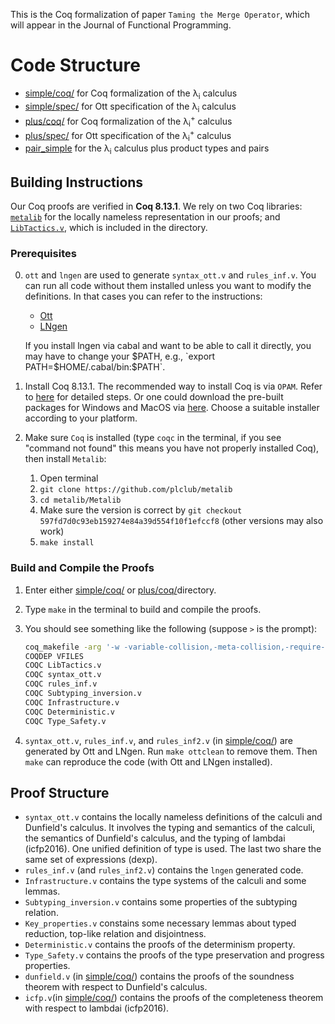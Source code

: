 This is the Coq formalization of paper `Taming the Merge Operator`, which
will appear in the Journal of Functional Programming.

# Code Structure

- [simple/coq/](./simple/coq) for Coq formalization of the λ<sub>i</sub> calculus
- [simple/spec/](./simple/spec) for Ott specification of the λ<sub>i</sub> calculus
- [plus/coq/](./plus/coq) for Coq formalization of the λ<sub>i</sub><sup>+</sup> calculus
- [plus/spec/](./plus/spec) for Ott specification of the λ<sub>i</sub><sup>+</sup> calculus
- [pair_simple](./pair_simple) for the λ<sub>i</sub> calculus plus product types and pairs


## Building Instructions

Our Coq proofs are verified in **Coq 8.13.1**. We rely on two Coq libraries:
[`metalib`](https://github.com/plclub/metalib) for the locally nameless
representation in our proofs; and
[`LibTactics.v`](http://gallium.inria.fr/~fpottier/ssphs/LibTactics.html),
which is included in the directory.


### Prerequisites

0. `ott` and `lngen` are used to generate `syntax_ott.v` and `rules_inf.v`.
   You can run all code without them installed unless you want to modify the definitions.
   In that cases you can refer to the instructions:

    - [Ott](https://github.com/ott-lang/ott)
    - [LNgen](https://github.com/plclub/lngen/blob/master/README.txt)

    If you install lngen via cabal and want to be able to call it directly,
    you may have to change your $PATH, e.g., `export PATH=$HOME/.cabal/bin:$PATH`.

1. Install Coq 8.13.1.
   The recommended way to install Coq is via `OPAM`. Refer to
   [here](https://coq.inria.fr/opam/www/using.html) for detailed steps. Or one could
   download the pre-built packages for Windows and MacOS via
   [here](https://github.com/coq/coq/releases/tag/V8.13.1). Choose a suitable installer
   according to your platform.

2. Make sure `Coq` is installed (type `coqc` in the terminal, if you see "command
   not found" this means you have not properly installed Coq), then install `Metalib`:
   1. Open terminal
   2. `git clone https://github.com/plclub/metalib`
   3. `cd metalib/Metalib`
   4. Make sure the version is correct by `git checkout 597fd7d0c93eb159274e84a39d554f10f1efccf8` (other versions may also work)
   5. `make install`

### Build and Compile the Proofs

1. Enter either [simple/coq/](./simple/coq)  or [plus/coq/](./plus/coq)directory.

2. Type `make` in the terminal to build and compile the proofs.

3. You should see something like the following (suppose `>` is the prompt):
   ```sh
   coq_makefile -arg '-w -variable-collision,-meta-collision,-require-in-module' -f _CoqProject -o CoqSrc.mk
   COQDEP VFILES
   COQC LibTactics.v
   COQC syntax_ott.v
   COQC rules_inf.v
   COQC Subtyping_inversion.v
   COQC Infrastructure.v
   COQC Deterministic.v
   COQC Type_Safety.v
   ```

4. `syntax_ott.v`, `rules_inf.v`, and `rules_inf2.v` (in [simple/coq/](./simple/coq)) are generated by Ott and LNgen. Run `make ottclean` to remove them.
Then `make` can reproduce the code (with Ott and LNgen installed).

## Proof Structure

- `syntax_ott.v` contains the locally nameless definitions of the calculi and Dunfield's calculus.
It involves the typing and semantics of the calculi, the semantics of Dunfield's calculus, and the typing of
lambdai (icfp2016). One unified definition of type is used. The last two share the same set of expressions (dexp).
- `rules_inf.v` (and `rules_inf2.v`) contains the `lngen` generated code.
- `Infrastructure.v` contains the type systems of the calculi and some lemmas.
- `Subtyping_inversion.v` contains some properties of the subtyping relation.
- `Key_properties.v` constains some necessary lemmas about typed reduction, top-like relation and disjointness.
- `Deterministic.v` contains the proofs of the determinism property.
- `Type_Safety.v` contains the proofs of the type preservation and progress properties.
- `dunfield.v` (in [simple/coq/](./simple/coq)) contains the proofs of the soundness theorem with respect to Dunfield's calculus.
- `icfp.v`(in [simple/coq/](./simple/coq)) contains the proofs of the completeness theorem with respect to lambdai (icfp2016).
